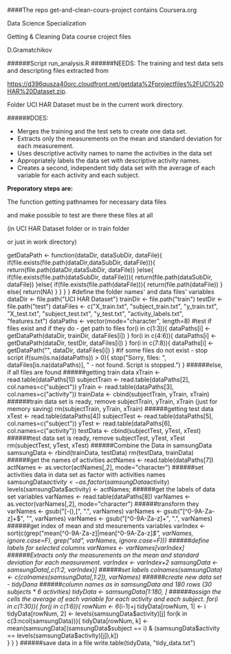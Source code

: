 ####The repo get-and-clean-cours-project contains
Coursera.org

Data Science Specialization

Getting & Cleaning Data course croject files

D.Gramatchikov

######Script run_analysis.R
######NEEDS:
The training and test data sets and descripting files extracted from 

https://d396qusza40orc.cloudfront.net/getdata%2Fprojectfiles%2FUCI%20HAR%20Dataset.zip.

Folder UCI HAR Dataset must be in the current work directory.


######DOES:
* Merges the training and the test sets to create one data set.
* Extracts only the measurements on the mean and standard deviation for each measurement. 
* Uses descriptive activity names to name the activities in the data set
* Appropriately labels the data set with descriptive activity names. 
* Creates a second, independent tidy data set with the average of each variable for each activity and each subject. 

**Preporatory steps are:**

The function getting pathnames for necessary data files

and make possible to test are there these files at all

(in UCI HAR Dataset folder or in train folder

or just in work directory)


getDataPath <- function(dataDir, dataSubDir, dataFile){
  if(file.exists(file.path(dataDir,dataSubDir, dataFile))){
    return(file.path(dataDir,dataSubDir, dataFile))
  }else{
    if(file.exists(file.path(dataSubDir, dataFile))){
      return(file.path(dataSubDir, dataFile))
    }else{
      if(file.exists(file.path(dataFile))){
        return(file.path(dataFile))
      }
      else{
        return(NA)
      }
    }
  }
}
#define the folder names' and data files' variables
dataDir <- file.path("UCI HAR Dataset")
trainDir <- file.path("train")
testDir <- file.path("test")
dataFiles <- c("X_train.txt", "subject_train.txt", "y_train.txt", "X_test.txt", "subject_test.txt", "y_test.txt", 
               "activity_labels.txt", "features.txt")
dataPaths <- vector(mode="character", length=8)
#test if files exist and if they do - get path to files
for(i in c(1:3)){
  dataPaths[i] <- getDataPath(dataDir, trainDir, dataFiles[i])
}
for(i in c(4:6)){
  dataPaths[i] <- getDataPath(dataDir, testDir, dataFiles[i])
}
for(i in c(7:8)){
  dataPaths[i] <- getDataPath("", dataDir, dataFiles[i])
}
#if some files do not exist - stop script
if(sum(is.na(dataPaths)) > 0){
  stop("Sorry, files: ", dataFiles[is.na(dataPaths)], " - not found. Script is stopped.")
}
######else, if all files are found
######getting train data
xTrain <- read.table(dataPaths[1])
subjectTrain <- read.table(dataPaths[2], col.names=c("subject"))
yTrain <- read.table(dataPaths[3], col.names=c("activity"))
trainData <- cbind(subjectTrain, yTrain, xTrain)
######train data set is ready, remove subjectTrain, yTrain, xTrain (just for memory saving)
rm(subjectTrain, yTrain, xTrain)
######getting test data
xTest <- read.table(dataPaths[4])
subjectTest <- read.table(dataPaths[5], col.names=c("subject"))
yTest <- read.table(dataPaths[6], col.names=c("activity"))
testData <- cbind(subjectTest, yTest, xTest)
######test data set is ready, remove subjectTest, yTest, xTest
rm(subjectTest, yTest, xTest)
######Combine the Data in samsungData
samsungData <- rbind(trainData, testData)
rm(testData, trainData)
######get the names of activities
actNames <- read.table(dataPaths[7])
actNames <- as.vector(actNames[,2], mode="character")
######set activities data in data set as factor with activities names
samsungData$activity <- as.factor(samsungData$activity)
levels(samsungData$activity) <- actNames;
######get the labels of data set variables
varNames <- read.table(dataPaths[8])
varNames <- as.vector(varNames[,2], mode="character")
######transform they
varNames <- gsub("[-(),]", ".", varNames)
varNames <- gsub("[^0-9A-Za-z]+$", "", varNames) 
varNames <- gsub("[^0-9A-Za-z]+", ".", varNames)
######get index of mean and std mesurements variables
varIndex <- sort(c(grep("mean[^0-9A-Za-z]|mean[^0-9A-Za-z]*$", varNames, ignore.case=F), grep("std", varNames, ignore.case=F)))
######define labels for selected columns
varNames <- varNames[varIndex]
######Extracts only the measurements on the mean and standard deviation for each measurement.
varIndex <- varIndex+2
samsungData <- samsungData[,c(1:2, varIndex)]
######set labels
colnames(samsungData) <- c(colnames(samsungData[,1:2]), varNames)
######create new data set - tidyDana 
######column names as in samsungData and 180 rows (30 subjects * 6 activities)
tidyData <- samsungData[1:180, ]
######assign the cells the average of each variable for each activity and each subject.
for(i in c(1:30)){
  for(j in c(1:6)){
    rowNum <- 6*(i-1)+j
    tidyData[rowNum, 1] <- i
    tidyData[rowNum, 2] <- levels(samsungData$activity)[j]
    for(k in c(3:ncol(samsungData))){
      tidyData[rowNum, k] <- mean(samsungData[(samsungData$subject == i) & (samsungData$activity == levels(samsungData$activity)[j]),k])      
    }
  }
}
######save data in a file
write.table(tidyData, "tidy_data.txt")
